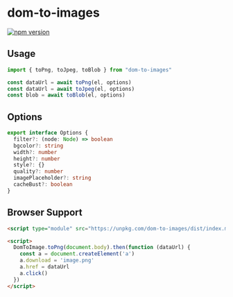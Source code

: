 # dom-to-images

[![npm version](https://badgen.net/npm/v/dom-to-images)](https://npm.im/dom-to-images)

## Usage

```ts
import { toPng, toJpeg, toBlob } from "dom-to-images"

const dataUrl = await toPng(el, options)
const dataUrl = await toJpeg(el, options)
const blob = await toBlob(el, options)
```

## Options

```ts
export interface Options {
  filter?: (node: Node) => boolean
  bgcolor?: string
  width?: number
  height?: number
  style?: {}
  quality?: number
  imagePlaceholder?: string
  cacheBust?: boolean
}
```

## Browser Support

```html
<script type="module" src="https://unpkg.com/dom-to-images/dist/index.mjs"></script>

<script>
  DomToImage.toPng(document.body).then(function (dataUrl) {
    const a = document.createElement('a')
    a.download = 'image.png'
    a.href = dataUrl
    a.click()
  })
</script>
```
